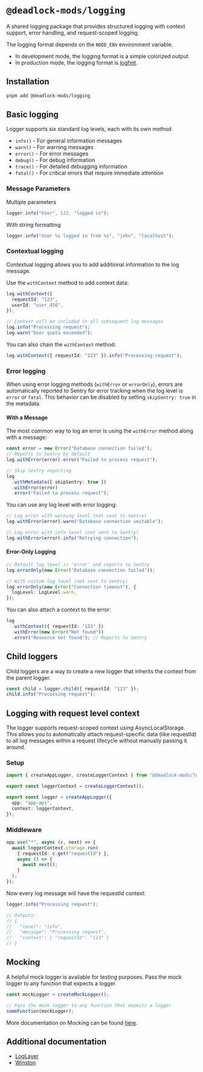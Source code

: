 # `@deadlock-mods/logging`

A shared logging package that provides structured logging with context support, error handling, and request-scoped logging.

The logging format depends on the `NODE_ENV` environment variable.

- In development mode, the logging format is a simple colorized output.
- In production mode, the logging format is [logfmt](https://brandur.org/logfmt).

## Installation

```bash
pnpm add @deadlock-mods/logging
```

## Basic logging

Logger supports six standard log levels, each with its own method

- `info()` - For general information messages
- `warn()` - For warning messages
- `error()` - For error messages
- `debug()` - For debug information
- `trace()` - For detailed debugging information
- `fatal()` - For critical errors that require immediate attention

### Message Parameters

Multiple parameters

```ts
logger.info("User", 123, "logged in");
```

With string formatting

```ts
logger.info("User %s logged in from %s", "john", "localhost");
```

### Contextual logging

Contextual logging allows you to add additional information to the log message.

Use the `withContext` method to add context data:

```ts
log.withContext({
  requestId: "123",
  userId: "user_456",
});

// Context will be included in all subsequent log messages
log.info("Processing request");
log.warn("User quota exceeded");
```

You can also chain the `withContext` method:

```ts
log.withContext({ requestId: "123" }).info("Processing request");
```

### Error logging

When using error logging methods (`withError` or `errorOnly`), errors are automatically reported to Sentry for error tracking when the log level is `error` or `fatal`. This behavior can be disabled by setting `skipSentry: true` in the metadata.

#### With a Message

The most common way to log an error is using the `withError` method along with a message:

```ts
const error = new Error("Database connection failed");
// Reports to Sentry by default
log.withError(error).error("Failed to process request");

// Skip Sentry reporting
log
  .withMetadata({ skipSentry: true })
  .withError(error)
  .error("Failed to process request");
```

You can use any log level with error logging:

```ts
// Log error with warning level (not sent to Sentry)
log.withError(error).warn("Database connection unstable");

// Log error with info level (not sent to Sentry)
log.withError(error).info("Retrying connection");
```

#### Error-Only Logging

```ts
// Default log level is 'error' and reports to Sentry
log.errorOnly(new Error("Database connection failed"));

// With custom log level (not sent to Sentry)
log.errorOnly(new Error("Connection timeout"), {
  logLevel: LogLevel.warn,
});
```

You can also attach a context to the error:

```ts
log
  .withContext({ requestId: "123" })
  .withError(new Error("Not found"))
  .error("Resource not found"); // Reports to Sentry
```

## Child loggers

Child loggers are a way to create a new logger that inherits the context from the parent logger.

```ts
const child = logger.child({ requestId: "123" });
child.info("Processing request");
```

## Logging with request level context

The logger supports request-scoped context using AsyncLocalStorage. This allows you to automatically attach request-specific data (like requestId) to all log messages within a request lifecycle without manually passing it around.

### Setup

```ts
import { createAppLogger, createLoggerContext } from "@deadlock-mods/logging";

export const loggerContext = createLoggerContext();

export const logger = createAppLogger({
  app: "app-api",
  context: loggerContext,
});
```

### Middleware

```ts
app.use("*", async (c, next) => {
  await loggerContext.storage.run(
    { requestId: c.get("requestId") },
    async () => {
      await next();
    }
  );
});
```

Now every log message will have the requestId context:

```ts
logger.info("Processing request");

// Outputs:
// {
//   "level": "info",
//   "message": "Processing request",
//   "context": { "requestId": "123" }
// }
```

## Mocking

A helpful mock logger is available for testing purposes. Pass the mock logger to any function that expects a logger.

```ts
const mockLogger = createMockLogger();

// Pass the mock logger to any function that expects a logger
someFunction(mockLogger);
```

More documentation on Mocking can be found [here](https://loglayer.dev/logging-api/unit-testing.html#working-with-loglayer-in-testing).

## Additional documentation

- [LogLayer](https://loglayer.dev/)
- [Winston](https://github.com/winstonjs/winston)
